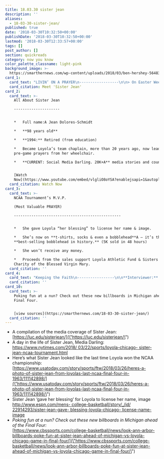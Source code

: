 ```yaml
---
title: 18.03.30 sister jean
description: ''
aliases:
  - 18-03-30-sister-jean/
published: true
date: '2018-03-30T10:32:50+00:00'
publishDate: '2018-03-30T10:32:50+00:00'
lastmod: '2018-03-30T12:33:57+00:00'
tags: []
post_author: []
section: quickreads
category: now you know
color_palette_classname: light-pink
background_image: >-
  https://smarthernews.com/wp-content/uploads/2018/03/ben-hershey-564838-unsplash-scaled.jpg
card_1:
  card_text: "LIVIN’ ON A PRAYER\n------------------\n\n> On Easter Weekend, a **nun’s** favorite underdog team attempts a **miracle** win in the NCAA Final Four.\n> \n> **“Ita\x19s pretty hard to go up against God, man.a\x19a\x19**\n> \n> Dick Vitale Legendary Sportscaster\n\nMeet 'Sister Jean'"
  card_citation: Meet 'Sister Jean'
card_2:
  card_text: >-
    All About Sister Jean

    ---------------------


    *   Full name:A Jean Dolores-Schmidt

    *   **98 years old**

    *   **1994:** Retired (from education)

    *   Became Loyola’s team chaplain, more than 20 years ago, now leading
    pre-game prayers from her wheelchair.

    *   **CURRENT: Social Media Darling. 20K+A** media stories and counting.


    [Watch
    Now](https://www.youtube.com/embed/vlgliO8oYSA?enablejsapi=1&autoplay=1&rel=0)
  card_citation: Watch Now
card_3:
  card_text: >-
    NCAA Tournament’s M.V.P.  

    (Most Valuable PRAYER)

    -------------------------------------------------


    *   She gave Loyola “her blessing” to license her name & image.

    *   She’s now on **t-shirts, socks & even a bobblehead**A — it’s the
    **best-selling bobblehead in history.** (5K sold in 48 hours)

    *   She won’t receive any money.

    *   Proceeds from the sales support Loyola Athletic Fund & Sisters of
    Charity of the Blessed Virgin Mary.
  card_citation: ''
card_4:
  card_text: "Keeping the Faith\n-----------------\n\n**Interviewer:** a\x1CWhat did you give up for Lent?a\x1D  \n**Sister Jean:** a\x1CLosing.a\x1D\n\n**Final Four is Saturday:**  \nLoyola-Chicago vs. Michigan (6:09PM ET)  \nKansas vs. Villanova (8:49PM ET)\n\nNCAA Championship Game is  \nMonday night."
  card_citation: ''
card_10:
  card_text: >-
    Poking fun at a nun? Check out these new billboards in Michigan ahead of the
    Final Four.


    [view sources](https://smarthernews.com/18-03-30-sister-jean/)
  card_citation: ''
---
```

*   A compilation of the media coverage of Sister Jean: [https://luc.edu/sisterjean/](\"https://luc.edu/sisterjean/\")
*   A day in the life of Sister Jean, Media Darling: [https://www.nytimes.com/2018/ 03/22/sports/loyola-chicago- sister-jean-ncaa-tournament.html](\"https://www.nytimes.com/2018/)
*   Here’s what Sister Jean looked like the last time Loyola won the NCAA championship: [https://www.usatoday.com/story/sports/ftw/2018/03/26/heres-a-photo-of-sister-jean-from-loyolas-last-ncaa-final-four-in-1963/111142898/](\"https://www.usatoday.com/story/sports/ftw/2018/03/26/heres-a-photo-of-sister-jean-from-loyolas-last-ncaa-final-four-in-1963/111142898/\")
*   Sister Jean ‘gave her blessing’ for Loyola to license her name, image [http://www.espn.com/mens- college-basketball/story/\_/id/ 22914293/sister-jean-gave- blessing-loyola-chicago- license-name-image](\"http://www.espn.com/mens-)
*   _Poking fun at a nun? Check out these new billboards in Michigan ahead of the Final Four:_  
    [https://www.cbssports.com/college-basketball/news/look-ann-arbor-billboards-poke-fun-at-sister-jean-ahead-of-michigan-vs-loyola-chicago-game-in-final-four/](\"https://www.cbssports.com/college-basketball/news/look-ann-arbor-billboards-poke-fun-at-sister-jean-ahead-of-michigan-vs-loyola-chicago-game-in-final-four/\")